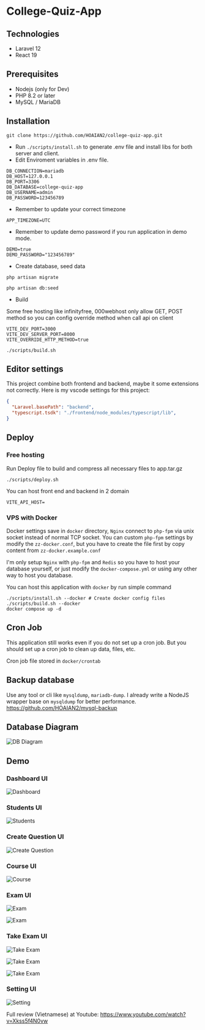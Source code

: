 # College-Quiz-App

## Technologies

- Laravel 12
- React 19

## Prerequisites

- Nodejs (only for Dev)
- PHP 8.2 or later
- MySQL / MariaDB

## Installation

``` console
git clone https://github.com/HOAIAN2/college-quiz-app.git
```

- Run `./scripts/install.sh` to generate .env file and install libs for both server and client.
- Edit Enviroment variables in .env file.

``` env
DB_CONNECTION=mariadb
DB_HOST=127.0.0.1
DB_PORT=3306
DB_DATABASE=college-quiz-app
DB_USERNAME=admin
DB_PASSWORD=123456789
````

- Remember to update your correct timezone

``` env
APP_TIMEZONE=UTC
```

- Remember to update demo password if you run application in demo mode.

```env
DEMO=true
DEMO_PASSWORD="123456789"
```

- Create database, seed data

```console
php artisan migrate
```

```console
php artisan db:seed
```

- Build

Some free hosting like infinityfree, 000webhost only allow GET, POST method so you can config override method when call api on client

``` env
VITE_DEV_PORT=3000
VITE_DEV_SERVER_PORT=8000
VITE_OVERRIDE_HTTP_METHOD=true
```

```console
./scripts/build.sh
```

## Editor settings

This project combine both frontend and backend, maybe it some extensions not correctly. Here is my vscode settings for this project:

```json
{
  "Laravel.basePath": "backend",
  "typescript.tsdk": "./frontend/node_modules/typescript/lib",
}
```

## Deploy

### Free hosting

Run Deploy file to build and compress all necessary files to app.tar.gz

```console
./scripts/deploy.sh
```

You can host front end and backend in 2 domain

```env
VITE_API_HOST=
```

### VPS with Docker

Docker settings save in `docker` directory, `Nginx` connect to `php-fpm` via unix socket instead of normal TCP socket. You can custom `php-fpm` settings by modify the `zz-docker.conf`, but you have to create the file first by copy content from `zz-docker.example.conf`

I'm only setup `Nginx` with `php-fpm` and `Redis` so you have to host your database yourself, or just modify the `docker-compose.yml` or using any other way to host you database.

You can host this application with `docker` by run simple command

```console
./scripts/install.sh --docker # Create docker config files
./scripts/build.sh --docker
docker compose up -d
```

## Cron Job

This application still works even if you do not set up a cron job. But you should set up a cron job to clean up data, files, etc.

Cron job file stored in `docker/crontab`

## Backup database

Use any tool or cli like `mysqldump`, `mariadb-dump`. I already write a NodeJS wrapper base on `mysqldump` for better performance. <https://github.com/HOAIAN2/mysql-backup>

## Database Diagram

![DB Diagram](./img/college-quiz-app.png)

## Demo

### Dashboard UI

![Dashboard](./img/Screenshot%202024-12-31%20153408.jpg)

### Students UI

![Students](./img/Screenshot%202024-12-31%20152025.jpg)

### Create Question UI

![Create Question](./img/Screenshot%202024-12-31%20153146.jpg)

### Course UI

![Course](./img/Screenshot%202024-12-31%20152331.jpg)

### Exam UI

![Exam](./img/Screenshot%202024-12-31%20152502.jpg)

![Exam](./img/Screenshot%202024-12-31%20153227.jpg)

### Take Exam UI

![Take Exam](./img/Screenshot%202024-12-31%20153244.jpg)

![Take Exam](./img/Screenshot%202024-12-31%20153332.jpg)

![Take Exam](./img/Screenshot%202024-12-31%20153345.jpg)

### Setting UI

![Setting](./img/Screenshot%202024-12-31%20152533.jpg)

Full review (Vietnamese) at Youtube: <https://www.youtube.com/watch?v=Xkss5f4N0vw>
